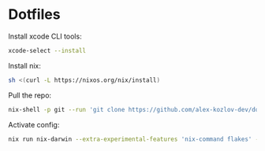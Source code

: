 # Dotfiles

Install xcode CLI tools:

```bash
xcode-select --install
```

Install nix:

```bash
sh <(curl -L https://nixos.org/nix/install)
```

Pull the repo:

```bash
nix-shell -p git --run 'git clone https://github.com/alex-kozlov-dev/dotfiles.git ~/.dotfiles'
```

Activate config:

```bash
nix run nix-darwin --extra-experimental-features 'nix-command flakes' -- switch --flake ~/.dotfiles#mac
```
